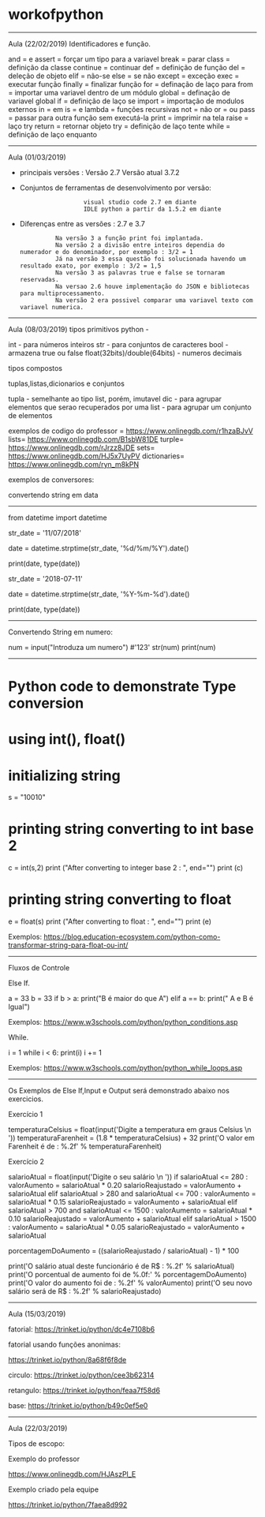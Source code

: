 # workofpython
-------------------------------------------------------------------------------------------------------------------
Aula (22/02/2019)
Identificadores e função.     

and = e
assert = forçar um tipo para a variavel
break = parar
class = definição da classe
continue = continuar
def = definição de função
del = deleção de objeto
elif = não-se
else = se não
except = exceção
exec = executar função
finally = finalizar função
for = definação de laço para
from = importar uma variavel dentro de um módulo
global = definação de variavel global
if = definição de laço se
import = importação de modulos externos
in = em
is = e
lambda = funções recursivas
not = não
or = ou
pass = passar para outra função sem executá-la
print = imprimir na tela
raise = laço try
return = retornar objeto
try = definição de laço tente
while = definição de laço enquanto 

-------------------------------------------------------------------------------------------------------------------

Aula (01/03/2019)

* principais versões :  Versão 2.7
                        Versão atual 3.7.2

* Conjuntos de ferramentas de desenvolvimento por versão: 
                      
                        visual studio code 2.7 em diante    
                        IDLE python a partir da 1.5.2 em diante



* Diferenças entre as versões : 2.7 e 3.7

                Na versão 3 a função print foi implantada. 
                Na versão 2 a divisão entre inteiros dependia do numerador e do denominador, por exemplo : 3/2 = 1
                Já na versão 3 essa questão foi solucionada havendo um resultado exato, por exemplo : 3/2 = 1,5
                Na versão 3 as palavras true e false se tornaram reservadas. 
                Na versao 2.6 houve implementação do JSON e bibliotecas para multiprocessamento. 
                Na versão 2 era possivel comparar uma variavel texto com variavel numerica. 

-------------------------------------------------------------------------------------------------------------------
Aula (08/03/2019)
tipos primitivos python - 

int - para números inteiros
str - para conjuntos de caracteres
bool -  armazena true ou false
float(32bits)/double(64bits) - numeros decimais 

tipos compostos

tuplas,listas,dicionarios e conjuntos

tupla - semelhante ao tipo list, porém, imutavel
dic - para agrupar elementos que serao recuperados por uma
list - para agrupar um conjunto de elementos



exemplos de codigo do professor = https://www.onlinegdb.com/r1hzaBJvV
                          lists=  https://www.onlinegdb.com/B1sbW81DE
                          turple= https://www.onlinegdb.com/rJrzz8JDE
                          sets=   https://www.onlinegdb.com/HJ5x7UyPV
                dictionaries=     https://www.onlinegdb.com/ryn_m8kPN



exemplos de conversores: 

convertendo string em data

**************************************************************
 from datetime import datetime                                  
                                                               
str_date = '11/07/2018'                                        
                                                               
date = datetime.strptime(str_date, '%d/%m/%Y').date()   

print(date, type(date))

str_date = '2018-07-11'

date = datetime.strptime(str_date, '%Y-%m-%d').date()

print(date, type(date))
************************************************************

Convertendo String em numero:

num = input("Introduza um numero") #'123'
str(num)
print(num)

************************************************************

# Python code to demonstrate Type conversion 
# using int(), float() 
  
# initializing string 
s = "10010"
  
# printing string converting to int base 2 
c = int(s,2) 
print ("After converting to integer base 2 : ", end="") 
print (c) 
  
# printing string converting to float 
e = float(s) 
print ("After converting to float : ", end="") 
print (e)

Exemplos: https://blog.education-ecosystem.com/python-como-transformar-string-para-float-ou-int/

************************************************************
Fluxos de Controle

Else If.

a = 33
b = 33
if b > a:
  print("B é maior do que A")
elif a == b:
  print(" A e B é Igual")

Exemplos: https://www.w3schools.com/python/python_conditions.asp

While.

i = 1
while i < 6:
  print(i)
  i += 1
  
Exemplos: https://www.w3schools.com/python/python_while_loops.asp

************************************************************
Os Exemplos de Else If,Input e Output será demonstrado abaixo nos exercicios. 

Exercício 1

temperaturaCelsius = float(input('Digite a temperatura em graus Celsius \n '))
temperaturaFarenheit = (1.8 * temperaturaCelsius) + 32
print('O valor em Farenheit é de : %.2f' % temperaturaFarenheit)

Exercício 2 

salarioAtual = float(input('Digite o seu salário \n '))
if salarioAtual <= 280 :
    valorAumento = salarioAtual * 0.20
    salarioReajustado = valorAumento + salarioAtual
elif salarioAtual > 280 and salarioAtual <= 700 :
    valorAumento = salarioAtual * 0.15
    salarioReajustado = valorAumento + salarioAtual
elif salarioAtual > 700 and salarioAtual <= 1500 :
    valorAumento = salarioAtual * 0.10
    salarioReajustado = valorAumento + salarioAtual 
elif salarioAtual > 1500 :
    valorAumento = salarioAtual * 0.05
    salarioReajustado = valorAumento + salarioAtual

porcentagemDoAumento = ((salarioReajustado / salarioAtual) - 1) * 100

print('O salário atual deste funcionário é de R$ : %.2f' % salarioAtual)
print('O porcentual de aumento foi de %.0f:' % porcentagemDoAumento)
print('O valor do aumento foi de : %.2f' % valorAumento)
print('O seu novo salário será de R$ : %.2f' % salarioReajustado)


************************************************************

Aula (15/03/2019)

fatorial:
https://trinket.io/python/dc4e7108b6

fatorial usando funções anonimas:

https://trinket.io/python/8a68f6f8de

circulo:
https://trinket.io/python/cee3b62314

retangulo:
https://trinket.io/python/feaa7f58d6

base:
https://trinket.io/python/b49c0ef5e0

************************************************************
Aula (22/03/2019)

Tipos de escopo:

Exemplo do professor

https://www.onlinegdb.com/HJAszPl_E

Exemplo criado pela equipe 

https://trinket.io/python/7faea8d992


